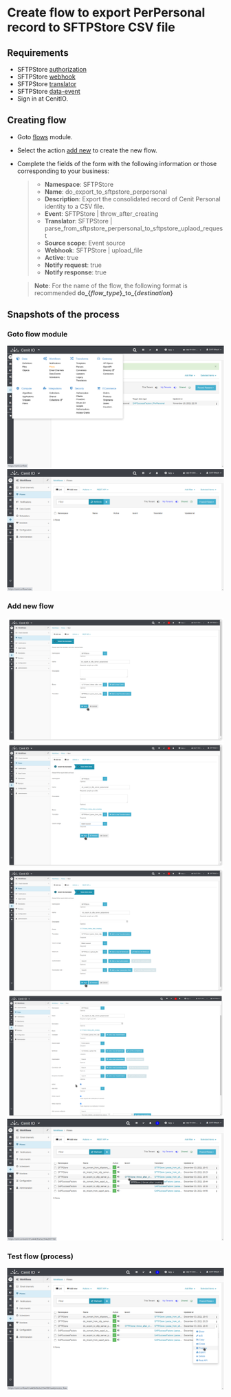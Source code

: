 # Create flow to export PerPersonal record to SFTPStore CSV file

## Requirements

* SFTPStore [authorization](../authorizations/sftp-store.md)
* SFTPStore [webhook](../webhooks/sftp-store-upload-file.md)
* SFTPStore [translator](../translators/parse_from_sftpstore_perpersonal_to_sftpstore_uplaod_request.md)
* SFTPStore [data-event](observers/SFTPStore-PerPersonal-throw_after_creating.md)
* Sign in at CenitIO.[<i class="fa fa-external-link" aria-hidden="true"></i>](https://cenit.io/users/sign_in)

## Creating flow

* Goto [flows](https://cenit.io/flow) module.
* Select the action [add new](https://cenit.io/flow/new) to create the new flow.
* Complete the fields of the form with the following information or those corresponding to your business:

    >- **Namespace**: SFTPStore
    >- **Name**: do_export_to_sftpstore_perpersonal
    >- **Description**: Export the consolidated record of Cenit Personal identity to a CSV file.
    >- **Event**: SFTPStore | throw_after_creating
    >- **Translator**: SFTPStore | parse_from_sftpstore_perpersonal_to_sftpstore_uplaod_request
    >- **Source scope**: Event source
    >- **Webhook**: SFTPStore | upload_file
    >- **Active**: true
    >- **Notify request**: true
    >- **Notify response**: true

    > **Note**: For the name of the flow, the following format is recommended **do_\{*flow_type*\}\_to_\{*destination*\}**

## Snapshots of the process

### Goto flow module

   ![](../assets/snapshots/sftp-store-flow/snapshots-001.png)
   ![](../assets/snapshots/sftp-store-flow/snapshots-002.png)
    
### Add new flow

   ![](../assets/snapshots/sftp-store-flow/snapshots-203.png)
   ![](../assets/snapshots/sftp-store-flow/snapshots-204.png)
   ![](../assets/snapshots/sftp-store-flow/snapshots-205.png)
   ![](../assets/snapshots/sftp-store-flow/snapshots-206.png)
   ![](../assets/snapshots/sftp-store-flow/snapshots-207.png)
   
### Test flow (process)

   ![](../assets/snapshots/sftp-store-flow/snapshots-208.png)
